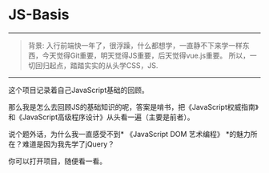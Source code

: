 # JS-Basis

---
>背景: 入行前端快一年了，很浮躁，什么都想学，一直静不下来学一样东西，今天觉得Git重要，明天觉得JS重要，后天觉得vue.js重要。
>所以，一切回归起点，踏踏实实的从头学CSS，JS.
---
这个项目记录着自己JavaScript基础的回顾。

那么我是怎么去回顾JS的基础知识的呢，答案是啃书，把《JavaScript权威指南》和《JavaScript高级程序设计》从头看一遍（主要是前者）。

说个题外话，为什么我一直感受不到* 《JavaScript DOM 艺术编程》 *的魅力所在？难道是因为我先学了jQuery？

你可以打开项目，随便看一看。












